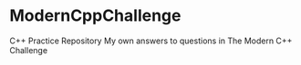 # ModernCppChallenge

C++ Practice Repository
My own answers to questions in The Modern C++ Challenge
